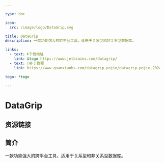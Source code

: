 ```yaml
---

type: doc

icon:
  src: /image/logo/DataGrip.svg

title: DataGrip
description: 一款功能强大的跨平台工具，适用于关系型和非关系型数据库。

links:
  - text: ⏬下载地址
    link: &togo https://www.jetbrains.com/datagrip/
  - text: 🚧补丁教程
    link: https://www.quanxiaoha.com/datagrip-pojie/datagrip-pojie-202413.html

togo: *togo

---
```


<ShowLogo />

# DataGrip

<ShowBreadcrumb />

## 资源链接

<ShowLinks />

## 简介

一款功能强大的跨平台工具，适用于关系型和非关系型数据库。